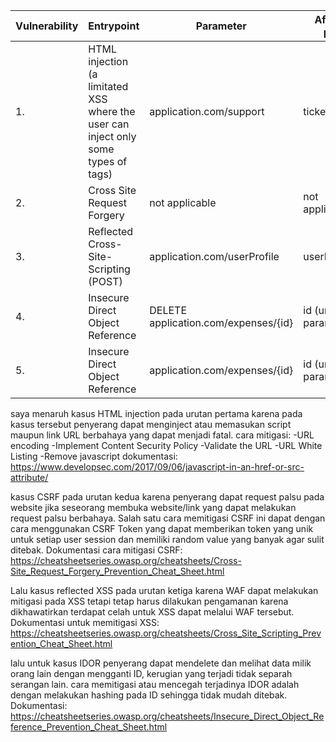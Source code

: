 | Vulnerability | Entrypoint | Parameter | Affected page | WAF mitigations |
|---|---|---|---|---|
1. | HTML injection (a limitated XSS where the user can inject only some types of tags) | application.com/support  | ticketBody | application.com/backoffice/viewTicket | tags that work: <a href= , <a src= |
2. | Cross Site Request Forgery | not applicable | not applicable | the web site is not protected with CSRF tokens | not applicable |
3. | Reflected Cross-Site-Scripting (POST) | application.com/userProfile  | userFullName | application.com/userProfile  | yes |
4. | Insecure Direct Object Reference | DELETE application.com/expenses/{id} | id (url parameter) | http://application.com/expenses/{id} - deletes file | not applicable |
5. | Insecure Direct Object Reference | application.com/expenses/{id} | id (url parameter) | application.com/expenses/{id} — returns different responses if id exists or not | not applicable |

saya menaruh kasus HTML injection pada urutan pertama karena pada kasus tersebut penyerang dapat menginject atau memasukan script maupun link URL berbahaya yang dapat menjadi fatal. 
cara mitigasi:
-URL encoding
-Implement Content Security Policy
-Validate the URL
-URL White Listing
-Remove javascript
dokumentasi: https://www.developsec.com/2017/09/06/javascript-in-an-href-or-src-attribute/

kasus CSRF pada urutan kedua karena penyerang dapat request palsu pada website jika seseorang membuka website/link yang dapat melakukan request palsu berbahaya. Salah satu cara memitigasi CSRF ini dapat dengan cara menggunakan CSRF Token yang dapat memberikan token yang unik untuk setiap user session dan memiliki random value yang banyak agar sulit ditebak. Dokumentasi cara mitigasi CSRF: https://cheatsheetseries.owasp.org/cheatsheets/Cross-Site_Request_Forgery_Prevention_Cheat_Sheet.html

Lalu kasus reflected XSS pada urutan ketiga karena WAF dapat melakukan mitigasi pada XSS tetapi tetap harus dilakukan pengamanan karena dikhawatirkan terdapat celah untuk XSS dapat melalui WAF tersebut. Dokumentasi untuk memitigasi XSS: https://cheatsheetseries.owasp.org/cheatsheets/Cross_Site_Scripting_Prevention_Cheat_Sheet.html

lalu untuk kasus IDOR penyerang dapat mendelete dan melihat data milik orang lain dengan mengganti ID, kerugian yang terjadi tidak separah serangan lain. cara memitigasi atau mencegah terjadinya IDOR adalah dengan melakukan hashing pada ID sehingga tidak mudah ditebak. Dokumentasi: https://cheatsheetseries.owasp.org/cheatsheets/Insecure_Direct_Object_Reference_Prevention_Cheat_Sheet.html
